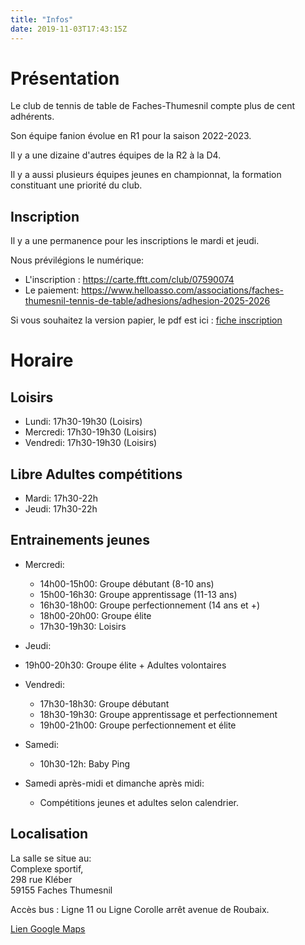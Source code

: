 ```yaml
---
title: "Infos"
date: 2019-11-03T17:43:15Z
---
```


# Présentation

Le club de tennis de table de Faches-Thumesnil compte plus de cent adhérents.  

Son équipe fanion évolue en R1 pour la saison 2022-2023.  

Il y a une dizaine d'autres équipes de la R2 à la D4.  

Il y a aussi plusieurs équipes jeunes en championnat, la formation constituant une priorité du club.  

## Inscription

Il y a une permanence pour les inscriptions le mardi et jeudi.  

Nous prévilégions le numérique:
- L'inscription : https://carte.fftt.com/club/07590074
- Le paiement: https://www.helloasso.com/associations/faches-thumesnil-tennis-de-table/adhesions/adhesion-2025-2026


Si vous souhaitez la version papier, le pdf est ici : [fiche inscription](/images/inscription.pdf)

# Horaire

## Loisirs
- Lundi: 17h30-19h30 (Loisirs)
- Mercredi: 17h30-19h30 (Loisirs)
- Vendredi: 17h30-19h30 (Loisirs)

## Libre Adultes compétitions
- Mardi: 17h30-22h
- Jeudi: 17h30-22h

## Entrainements jeunes
- Mercredi:
  - 14h00-15h00: Groupe débutant (8-10 ans)
  - 15h00-16h30: Groupe apprentissage (11-13 ans)
  - 16h30-18h00: Groupe perfectionnement (14 ans et +)
  - 18h00-20h00: Groupe élite
  - 17h30-19h30: Loisirs

-  Jeudi:
  - 19h00-20h30: Groupe élite + Adultes volontaires

- Vendredi:
  - 17h30-18h30: Groupe débutant
  - 18h30-19h30: Groupe apprentissage et perfectionnement
  - 19h00-21h00: Groupe perfectionnement et élite

- Samedi:
  - 10h30-12h: Baby Ping

- Samedi après-midi et dimanche après midi:
  - Compétitions jeunes et adultes selon calendrier.

## Localisation

La salle se situe au:     
Complexe sportif,  
298 rue Kléber  
59155 Faches Thumesnil  

Accès bus :
Ligne 11 ou Ligne Corolle arrêt avenue de Roubaix.  

[Lien Google Maps](https://goo.gl/maps/vdRFjB47F2iYXkXq8)
